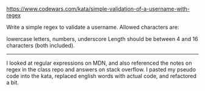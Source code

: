 https://www.codewars.com/kata/simple-validation-of-a-username-with-regex

Write a simple regex to validate a username. Allowed characters are:

lowercase letters,
numbers,
underscore
Length should be between 4 and 16 characters (both included).

---------------------------------------------------------------
I looked at regular expressions on MDN, and also referenced the notes on regex in the class repo and answers on stack overflow. I pasted my pseudo code into the kata, replaced english words with actual code, and refactored a bit.
